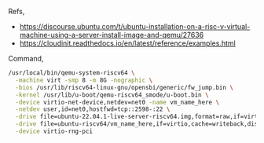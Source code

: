 Refs,
- https://discourse.ubuntu.com/t/ubuntu-installation-on-a-risc-v-virtual-machine-using-a-server-install-image-and-qemu/27636
- https://cloudinit.readthedocs.io/en/latest/reference/examples.html

Command,

```sh
/usr/local/bin/qemu-system-riscv64 \
  -machine virt -smp 8 -m 8G -nographic \
  -bios /usr/lib/riscv64-linux-gnu/opensbi/generic/fw_jump.bin \
  -kernel /usr/lib/u-boot/qemu-riscv64_smode/u-boot.bin \
  -device virtio-net-device,netdev=net0 -name vm_name_here \
  -netdev user,id=net0,hostfwd=tcp::2598-:22 \
  -drive file=ubuntu-22.04.1-live-server-riscv64.img,format=raw,if=virtio \
  -drive file=ubuntu-riscv64/vm_name_here,if=virtio,cache=writeback,discard=ignore,format=raw \
  -device virtio-rng-pci
```
